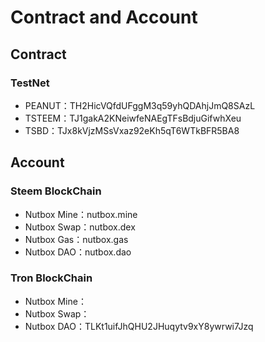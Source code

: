 # Contract and Account

## Contract

### TestNet

* PEANUT：TH2HicVQfdUFggM3q59yhQDAhjJmQ8SAzL
* TSTEEM：TJ1gakA2KNeiwfeNAEgTFsBdjuGifwhXeu
* TSBD：TJx8kVjzMSsVxaz92eKh5qT6WTkBFR5BA8

## Account

### Steem BlockChain

* Nutbox Mine：nutbox.mine
* Nutbox Swap：nutbox.dex
* Nutbox Gas：nutbox.gas
* Nutbox DAO：nutbox.dao

### Tron BlockChain

* Nutbox Mine：
* Nutbox Swap：
* Nutbox DAO：TLKt1uifJhQHU2JHuqytv9xY8ywrwi7Jzq
